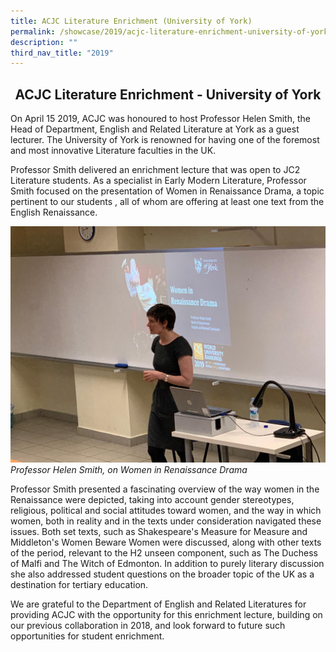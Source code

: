 ```yaml
---
title: ACJC Literature Enrichment (University of York)
permalink: /showcase/2019/acjc-literature-enrichment-university-of-york/
description: ""
third_nav_title: "2019"
---
```

## <center> ACJC Literature Enrichment - University of York </center>

On April 15 2019, ACJC was honoured to host Professor Helen Smith, the Head of Department, English and Related Literature at York as a guest lecturer. The University of York is renowned for having one of the foremost and most innovative Literature faculties in the UK.

  

Professor Smith delivered an enrichment lecture that was open to JC2 Literature students. As a specialist in Early Modern Literature, Professor Smith focused on the presentation of Women in Renaissance Drama, a topic pertinent to our students , all of whom are offering at least one text from the English Renaissance.

![](/images/LiteratureEnrichment.jpeg)
_Professor Helen Smith, on Women in Renaissance Drama_


Professor Smith presented a fascinating overview of the way women in the Renaissance were depicted, taking into account gender stereotypes, religious, political and social attitudes toward women, and the way in which women, both in reality and in the texts under consideration navigated these issues. Both set texts, such as Shakespeare's Measure for Measure and Middleton's Women Beware Women were discussed, along with other texts of the period, relevant to the H2 unseen component, such as The Duchess of Malfi and The Witch of Edmonton. In addition to purely literary discussion she also addressed student questions on the broader topic of the UK as a destination for tertiary education.

We are grateful to the Department of English and Related Literatures for providing ACJC with the opportunity for this enrichment lecture, building on our previous collaboration in 2018, and look forward to future such opportunities for student enrichment.
